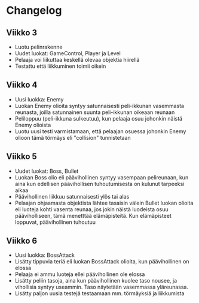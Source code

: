 # Changelog

## Viikko 3
- Luotu pelinrakenne
- Uudet luokat: GameControl, Player ja Level
- Pelaaja voi liikuttaa keskellä olevaa objektia hiirellä
- Testattu että liikkuminen toimii oikein

## Viikko 4
- Uusi luokka: Enemy
- Luokan Enemy olioita syntyy satunnaisesti peli-ikkunan vasemmasta reunasta, joilla satunnainen suunta peli-ikkunan oikeaan reunaan
- Peliloppuu (peli-ikkuna sulkeutuu), kun pelaaja osuu johonkin näistä Enemy olioista
- Luotu uusi testi varmistamaan, että pelaajan osuessa johonkin Enemy olioon tämä törmäys eli "collision" tunnistetaan

## Viikko 5
- Uudet luokat: Boss, Bullet
- Luokan Boss olio eli päävihollinen syntyy vasempaan pelireunaan, kun aina kun edellisen päävihollisen tuhoutumisesta on kulunut tarpeeksi aikaa
- Päävihollinen liikkuu satunnaisesti ylös tai alas
- Pelaajan ohjaamasta objektista lähtee tasaisin välein Bullet luokan olioita eli luoteja kohti vasenta reunaa, jos jokin näistä luodeista osuu pääviholliseen, tämä menetttää elämäpisteitä. Kun elämäpisteet loppuvat, päävihollinen tuhoutuu

## Viikko 6
- Uusi luokka: BossAttack
- Lisätty tippuvia teriä eli luokan BossAttack olioita, kun päävihollinen on elossa
- Pelaaja ei ammu luoteja ellei päävihollinen ole elossa
- Lisätty peliin tasoja, aina kun päävihollinen kuolee taso nousee, ja vihollisia syntyy useammin. Taso näytetään vasemmassa yläreunassa.
- Lisätty paljon uusia testejä testaamaan mm. törmäyksiä ja liikkumista
